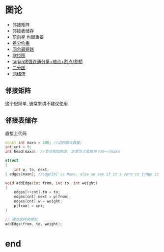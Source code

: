 # 图论

- 邻接矩阵
- 邻接表储存
- [前向星](./最短路.md#前向星) 也很重要
- [差分约束](./差分约束.md#差分约束)
- [同余最短路](./同余最短路.md#同余最短路)
- [欧拉图](./欧拉图.md#欧拉图)
- [tarjan求强连通分量+缩点+割点/割桥](./tarjan.md#tarjan)
- [二分图](./二分图.md)
- [网络流](./网络流.md)

## 邻接矩阵
这个很简单, 通常来讲不建议使用

## 邻接表储存
直接上代码
```c++
const int maxn = 100; //边的最大数量;
int cnt = 0;
int head[maxn]; //节点指向的边, 这里为了简单用了同一个maxn

struct
{
    int w, to, next;
} edges[maxn]; //edge[0] is None, also we see if it's zero to judge it has been completed

void addEdge(int from, int to, int weight)
{
    edges[++cnt].to = to;
    edges[cnt].next = p[from];
    edges[cnt].w = weight;
    p[from] = cnt;
}

// 通过这样来增加
addEdge(from, to, weight);
```



# end